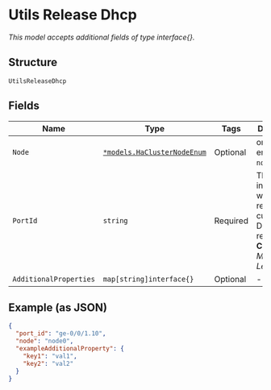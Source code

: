 
# Utils Release Dhcp

*This model accepts additional fields of type interface{}.*

## Structure

`UtilsReleaseDhcp`

## Fields

| Name | Type | Tags | Description |
|  --- | --- | --- | --- |
| `Node` | [`*models.HaClusterNodeEnum`](../../doc/models/ha-cluster-node-enum.md) | Optional | only for HA. enum: `node0`, `node1` |
| `PortId` | `string` | Required | The nework interface on which to release the current DHCP release<br>**Constraints**: *Minimum Length*: `1` |
| `AdditionalProperties` | `map[string]interface{}` | Optional | - |

## Example (as JSON)

```json
{
  "port_id": "ge-0/0/1.10",
  "node": "node0",
  "exampleAdditionalProperty": {
    "key1": "val1",
    "key2": "val2"
  }
}
```

